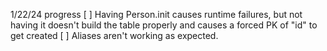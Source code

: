 1/22/24 progress
 [ ] Having Person.init causes runtime failures, but not having it doesn't build the table properly and causes a forced PK of "id" to get created
 [ ] Aliases aren't working as expected.

